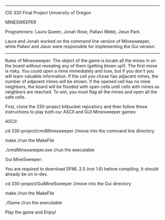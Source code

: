 ***
CIS 330 Final Project
University of Oregon

MINESWEEPER

Programmers:
Laura Queen, Jonah Rose, Pallavi Webb, Jieun Park

Laura and Jonah worked on the command line version of Minesweeper, while Pallavi 
and Jieun were responsible for implementing the Gui version.

***

Rules of Minesweeper:
The object of the game is locate all the mines in on the board without revealing
any of them (getting blown up!). The first move is risky. You could open a mine 
immediately and lose, but if you don't you will learn valuable information. If 
the cell you chose has adjacent mines, the number of adjacent mines will be shown.
If the opened cell has no mine neighbors, the board will be flooded with open cells
until cells with mines as neighbors are reached. To win, you must flag all the mines 
and open all the safe cells. 

First, clone the 330-project bitbucket repository and then follow these instructions 
to play both our ASCII and GUI Minesweeper games:

ASCII:

cd 330-project/cmdMinesweeper	//move into the command line directory

make										//run the MakeFile

./cmdMinesweeper.exe						//run the executable



Gui MineSweeper:

You are required to download SFML 2.0 (not 1.6) before compiling. It should already be on ix-dev. 

cd 330-project/GuiMineSweeper				//move into the Gui directory

make										//run the MakeFile

./Game										//run the executable


Play the game and Enjoy!


